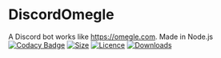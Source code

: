 # DiscordOmegle
A Discord bot works like https://omegle.com. Made in Node.js
[![Codacy Badge](https://app.codacy.com/project/badge/Grade/e256c90d4f0e48efa4d7395288c256a9)](#)
[![Size](https://img.shields.io/github/repo-size/DamsDev1/DiscordOmegle)](#) [![Licence](https://img.shields.io/github/license/DamsDev1/DiscordOmegle)](#) [![Downloads](https://img.shields.io/github/downloads/DamsDev1/DiscordOmegle/total)](#)
